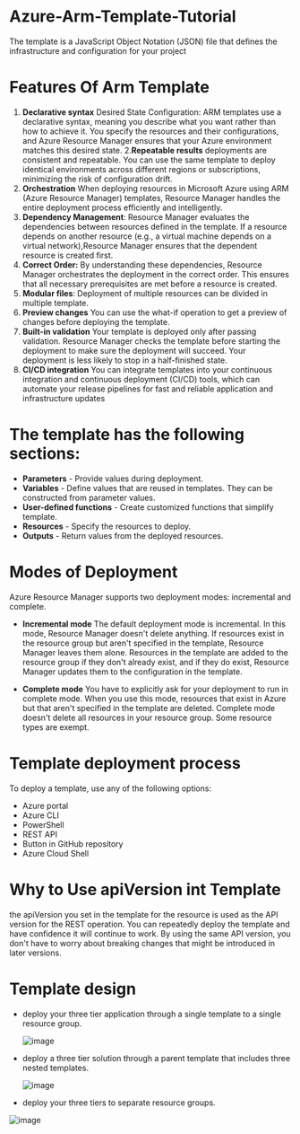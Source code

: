 # Azure-Arm-Template-Tutorial
 The template is a JavaScript Object Notation (JSON) file that defines the infrastructure and configuration for your project
# Features Of Arm Template
 1. **Declarative syntax**
    Desired State Configuration: ARM templates use a declarative syntax, meaning you describe what you want rather than how to achieve it. You specify the resources and their configurations, and Azure Resource          Manager ensures that your Azure environment matches this desired state.
 2.**Repeatable results**
    deployments are consistent and repeatable. You can use the same template to deploy identical environments across different regions or subscriptions, minimizing the risk of configuration drift.
 3. **Orchestration**
    When deploying resources in Microsoft Azure using ARM (Azure Resource Manager) templates, Resource Manager handles the entire deployment process efficiently and intelligently.
 4. **Dependency Management**:
    Resource Manager evaluates the dependencies between resources defined in the template. If a resource depends on another resource (e.g., a virtual machine depends on a virtual network),Resource Manager ensures that the dependent resource is created first.
 5. **Correct Order:**
    By understanding these dependencies, Resource Manager orchestrates the deployment in the correct order. This ensures that all necessary prerequisites are met before a resource is created.
 6. **Modular files**: Deployment of multiple resources can be divided in multiple template.
 7. **Preview changes**
     You can use the what-if operation to get a preview of changes before deploying the template.
 8. **Built-in validation**
    Your template is deployed only after passing validation. Resource Manager checks the template before starting the deployment to make sure the deployment will succeed. Your deployment is less likely to stop in a half-finished state.
 9. **CI/CD integration**
     You can integrate templates into your continuous integration and continuous deployment (CI/CD) tools, which can automate your release pipelines for fast and reliable application and infrastructure updates

# The template has the following sections:

- **Parameters** - Provide values during deployment.
- **Variables** - Define values that are reused in templates. They can be constructed from parameter values.
- **User-defined functions** - Create customized functions that simplify template.
- **Resources** - Specify the resources to deploy.
- **Outputs** - Return values from the deployed resources.

# Modes of Deployment
Azure Resource Manager supports two deployment modes: incremental and complete.

- **Incremental mode**
The default deployment mode is incremental. In this mode, Resource Manager doesn't delete anything. If resources exist in the resource group but aren't specified in the template, Resource Manager leaves them alone. Resources in the template are added to the resource group if they don't already exist, and if they do exist, Resource Manager updates them to the configuration in the template.

- **Complete mode**
You have to explicitly ask for your deployment to run in complete mode. When you use this mode, resources that exist in Azure but that aren't specified in the template are deleted. Complete mode doesn't delete all resources in your resource group. Some resource types are exempt.

# Template deployment process
To deploy a template, use any of the following options:
- Azure portal
- Azure CLI
- PowerShell
- REST API
- Button in GitHub repository
- Azure Cloud Shell
  
# Why to Use apiVersion int Template
the apiVersion you set in the template for the resource is used as the API version for the REST operation. You can repeatedly deploy the template and have confidence it will continue to work. By using the same API version, you don't have to worry about breaking changes that might be introduced in later versions.

# Template design
- deploy your three tier application through a single template to a single resource group.

  ![image](https://github.com/prasad1041/Azure-Arm-Template-Tutorial/assets/96993480/19c07f0d-125a-4630-917e-1f1edd8e9f9c)
  
- deploy a three tier solution through a parent template that includes three nested templates.

  ![image](https://github.com/prasad1041/Azure-Arm-Template-Tutorial/assets/96993480/5fb38a8c-ac64-4773-8673-560a811343f0)
  
- deploy your three tiers to separate resource groups.

 ![image](https://github.com/prasad1041/Azure-Arm-Template-Tutorial/assets/96993480/abd5d081-3af8-402c-9abd-1fe0c6e2747c)

  

